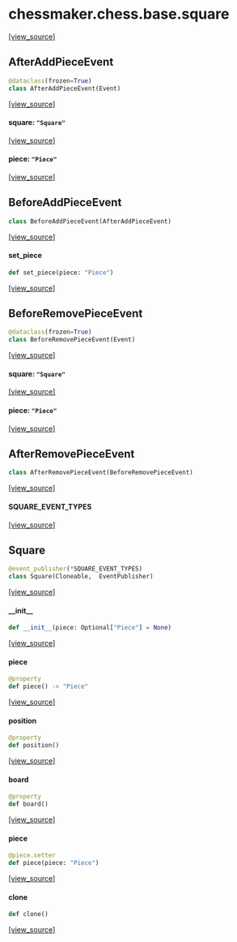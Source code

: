 <a id="chessmaker.chess.base.square"></a>

# chessmaker.chess.base.square

[[view_source]](https://github.com/WolfDWyc/ChessMaker/blob/d55fc2f32f12721e1fe31900fd59416040ea3896/chessmaker\chess\base\square.py#L1)

<a id="chessmaker.chess.base.square.AfterAddPieceEvent"></a>

## AfterAddPieceEvent

```python
@dataclass(frozen=True)
class AfterAddPieceEvent(Event)
```

[[view_source]](https://github.com/WolfDWyc/ChessMaker/blob/d55fc2f32f12721e1fe31900fd59416040ea3896/chessmaker\chess\base\square.py#L14)

<a id="chessmaker.chess.base.square.AfterAddPieceEvent.square"></a>

#### square: `"Square"`

[[view_source]](https://github.com/WolfDWyc/ChessMaker/blob/d55fc2f32f12721e1fe31900fd59416040ea3896/chessmaker\chess\base\square.py#L15)

<a id="chessmaker.chess.base.square.AfterAddPieceEvent.piece"></a>

#### piece: `"Piece"`

[[view_source]](https://github.com/WolfDWyc/ChessMaker/blob/d55fc2f32f12721e1fe31900fd59416040ea3896/chessmaker\chess\base\square.py#L16)

<a id="chessmaker.chess.base.square.BeforeAddPieceEvent"></a>

## BeforeAddPieceEvent

```python
class BeforeAddPieceEvent(AfterAddPieceEvent)
```

[[view_source]](https://github.com/WolfDWyc/ChessMaker/blob/d55fc2f32f12721e1fe31900fd59416040ea3896/chessmaker\chess\base\square.py#L19)

<a id="chessmaker.chess.base.square.BeforeAddPieceEvent.set_piece"></a>

#### set\_piece

```python
def set_piece(piece: "Piece")
```

[[view_source]](https://github.com/WolfDWyc/ChessMaker/blob/d55fc2f32f12721e1fe31900fd59416040ea3896/chessmaker\chess\base\square.py#L20)

<a id="chessmaker.chess.base.square.BeforeRemovePieceEvent"></a>

## BeforeRemovePieceEvent

```python
@dataclass(frozen=True)
class BeforeRemovePieceEvent(Event)
```

[[view_source]](https://github.com/WolfDWyc/ChessMaker/blob/d55fc2f32f12721e1fe31900fd59416040ea3896/chessmaker\chess\base\square.py#L25)

<a id="chessmaker.chess.base.square.BeforeRemovePieceEvent.square"></a>

#### square: `"Square"`

[[view_source]](https://github.com/WolfDWyc/ChessMaker/blob/d55fc2f32f12721e1fe31900fd59416040ea3896/chessmaker\chess\base\square.py#L26)

<a id="chessmaker.chess.base.square.BeforeRemovePieceEvent.piece"></a>

#### piece: `"Piece"`

[[view_source]](https://github.com/WolfDWyc/ChessMaker/blob/d55fc2f32f12721e1fe31900fd59416040ea3896/chessmaker\chess\base\square.py#L27)

<a id="chessmaker.chess.base.square.AfterRemovePieceEvent"></a>

## AfterRemovePieceEvent

```python
class AfterRemovePieceEvent(BeforeRemovePieceEvent)
```

[[view_source]](https://github.com/WolfDWyc/ChessMaker/blob/d55fc2f32f12721e1fe31900fd59416040ea3896/chessmaker\chess\base\square.py#L30)

<a id="chessmaker.chess.base.square.SQUARE_EVENT_TYPES"></a>

#### SQUARE\_EVENT\_TYPES

[[view_source]](https://github.com/WolfDWyc/ChessMaker/blob/d55fc2f32f12721e1fe31900fd59416040ea3896/chessmaker\chess\base\square.py#L34)

<a id="chessmaker.chess.base.square.Square"></a>

## Square

```python
@event_publisher(*SQUARE_EVENT_TYPES)
class Square(Cloneable,  EventPublisher)
```

[[view_source]](https://github.com/WolfDWyc/ChessMaker/blob/d55fc2f32f12721e1fe31900fd59416040ea3896/chessmaker\chess\base\square.py#L38)

<a id="chessmaker.chess.base.square.Square.__init__"></a>

#### \_\_init\_\_

```python
def __init__(piece: Optional["Piece"] = None)
```

[[view_source]](https://github.com/WolfDWyc/ChessMaker/blob/d55fc2f32f12721e1fe31900fd59416040ea3896/chessmaker\chess\base\square.py#L39)

<a id="chessmaker.chess.base.square.Square.piece"></a>

#### piece

```python
@property
def piece() -> "Piece"
```

[[view_source]](https://github.com/WolfDWyc/ChessMaker/blob/d55fc2f32f12721e1fe31900fd59416040ea3896/chessmaker\chess\base\square.py#L45)

<a id="chessmaker.chess.base.square.Square.position"></a>

#### position

```python
@property
def position()
```

[[view_source]](https://github.com/WolfDWyc/ChessMaker/blob/d55fc2f32f12721e1fe31900fd59416040ea3896/chessmaker\chess\base\square.py#L49)

<a id="chessmaker.chess.base.square.Square.board"></a>

#### board

```python
@property
def board()
```

[[view_source]](https://github.com/WolfDWyc/ChessMaker/blob/d55fc2f32f12721e1fe31900fd59416040ea3896/chessmaker\chess\base\square.py#L53)

<a id="chessmaker.chess.base.square.Square.piece"></a>

#### piece

```python
@piece.setter
def piece(piece: "Piece")
```

[[view_source]](https://github.com/WolfDWyc/ChessMaker/blob/d55fc2f32f12721e1fe31900fd59416040ea3896/chessmaker\chess\base\square.py#L59)

<a id="chessmaker.chess.base.square.Square.clone"></a>

#### clone

```python
def clone()
```

[[view_source]](https://github.com/WolfDWyc/ChessMaker/blob/d55fc2f32f12721e1fe31900fd59416040ea3896/chessmaker\chess\base\square.py#L80)


